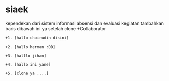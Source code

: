 siaek
=====
kependekan dari sistem informasi absensi dan evaluasi kegiatan
tambahkan baris dibawah ini ya setelah clone
+Collaborator

	+1. [hallo choirudin disini]

	+2. [hallo herman :DD] 

	+3. [halllo jihan]

	+4. [hallo ini yane]

	+5. [clone ya ....]
